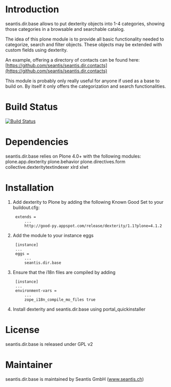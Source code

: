 # Introduction

seantis.dir.base allows to put dexterity objects into 1-4 categories, showing those categories in a browsable and searchable catalog.

The idea of this plone module is to provide all basic functionality needed to categorize, search and filter objects. These objects may be extended with custom fields using dexterity.

An example, offering a directory of contacts can be found here:
[https://github.com/seantis/seantis.dir.contacts](https://github.com/seantis/seantis.dir.contacts)

This module is probably only really useful for anyone if used as a base to build on. By itself it only offers the categorization and search functionalities.

# Build Status

[![Build Status](https://secure.travis-ci.org/seantis/seantis.dir.base.png)](https://travis-ci.org/seantis/seantis.dir.base)

# Dependencies

seantis.dir.base relies on Plone 4.0+ with the following modules:
    plone.app.dexterity
    plone.behavior
    plone.directives.form
    collective.dexteritytextindexer
    xlrd
    xlwt

# Installation

1. Add dexterity to Plone by adding the following Known Good Set to your buildout.cfg:

        extends =
            ...
            http://good-py.appspot.com/release/dexterity/1.1?plone=4.1.2

2. Add the module to your instance eggs

        [instance]
        ...
        eggs =
            ...
            seantis.dir.base


3. Ensure that the i18n files are compiled by adding

        [instance]
        ...
        environment-vars = 
            ...
            zope_i18n_compile_mo_files true

4. Install dexterity and seantis.dir.base using portal_quickinstaller

# License

seantis.dir.base is released under GPL v2

# Maintainer

seantis.dir.base is maintained by Seantis GmbH (www.seantis.ch)